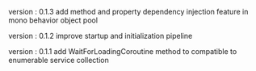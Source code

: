   version : 0.1.3
  add method and property dependency injection feature in mono behavior object pool

  version : 0.1.2
  improve startup and initialization pipeline

  version : 0.1.1
  add WaitForLoadingCoroutine method to compatible to enumerable service collection